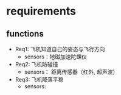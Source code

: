 # requirements

## functions
- Req1: 飞机知道自己的姿态与飞行方向
  - sensors：地磁加速陀螺仪
- Req2: 飞机防碰撞
  - sensors： 距离传感器（红外, 超声波）
- Req3: 飞机降落平稳
  - sensors:
